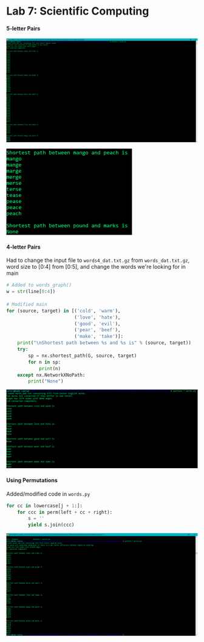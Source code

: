 # Lab 7: Scientific Computing

#### 5-letter Pairs

![ex1.1](ex1.PNG)

![ex1.2](ex1_2.PNG)

#### 4-letter Pairs
Had to change the input file to ```words4_dat.txt.gz``` from ```words_dat.txt.gz```, word size to [0:4] from [0:5], and change the words we're looking for in main

``` python
# Added to words_graph()
w = str(line[0:4])

# Modified main
for (source, target) in [('cold', 'warm'),
                         ('love', 'hate'),
                         ('good', 'evil'),
                         ('pear', 'beef'),
                         ('make', 'take')]:
    print("\nShortest path between %s and %s is" % (source, target))
    try:
        sp = nx.shortest_path(G, source, target)
        for n in sp:
            print(n)
    except nx.NetworkXNoPath:
        print("None")
```

![ex2](ex2.PNG)

#### Using Permutations
Added/modified code in ```words.py```

``` python
for cc in lowercase[j + 1:]:
    for ccc in perm(left + cc + right):
        s = ''
        yield s.join(ccc)
```
![perms](perms.PNG)
